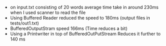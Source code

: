 * on input.txt consisting of 20 words average time take in around 230ms when I used scanner to read the file
* Using Buffered Reader reduced the speed to 180ms (output files in tests/out1.txt)
* BufferedOutputStram speed 166ms (Time reduces a bit) 
* Using a Printwriter in top of BufferedOutPutStream Reduces it further to 140 ms
